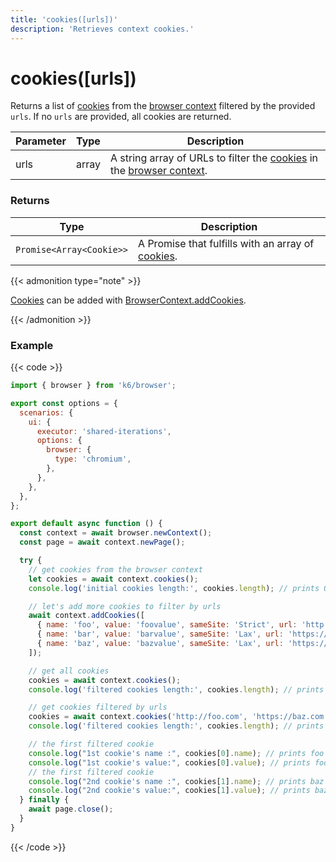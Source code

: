 ```yaml
---
title: 'cookies([urls])'
description: 'Retrieves context cookies.'
---
```


# cookies([urls])

Returns a list of [cookies](https://grafana.com/docs/k6/<K6_VERSION>/javascript-api/k6-browser/browsercontext/cookie) from the [browser context](https://grafana.com/docs/k6/<K6_VERSION>/javascript-api/k6-browser/browsercontext) filtered by the provided `urls`. If no `urls` are provided, all cookies are returned.

| Parameter | Type  | Description                                                                                                                                                                                                                                           |
| --------- | ----- | ----------------------------------------------------------------------------------------------------------------------------------------------------------------------------------------------------------------------------------------------------- |
| urls      | array | A string array of URLs to filter the [cookies](https://grafana.com/docs/k6/<K6_VERSION>/javascript-api/k6-browser/browsercontext/cookie) in the [browser context](https://grafana.com/docs/k6/<K6_VERSION>/javascript-api/k6-browser/browsercontext). |

### Returns

| Type                     | Description                                                                                                                                   |
| ------------------------ | --------------------------------------------------------------------------------------------------------------------------------------------- |
| `Promise<Array<Cookie>>` | A Promise that fulfills with an array of [cookies](https://grafana.com/docs/k6/<K6_VERSION>/javascript-api/k6-browser/browsercontext/cookie). |

{{< admonition type="note" >}}

[Cookies](https://grafana.com/docs/k6/<K6_VERSION>/javascript-api/k6-browser/browsercontext/cookie) can be added with [BrowserContext.addCookies](https://grafana.com/docs/k6/<K6_VERSION>/javascript-api/k6-browser/browsercontext/addcookies/).

{{< /admonition >}}

### Example

{{< code >}}

```javascript
import { browser } from 'k6/browser';

export const options = {
  scenarios: {
    ui: {
      executor: 'shared-iterations',
      options: {
        browser: {
          type: 'chromium',
        },
      },
    },
  },
};

export default async function () {
  const context = await browser.newContext();
  const page = await context.newPage();

  try {
    // get cookies from the browser context
    let cookies = await context.cookies();
    console.log('initial cookies length:', cookies.length); // prints 0

    // let's add more cookies to filter by urls
    await context.addCookies([
      { name: 'foo', value: 'foovalue', sameSite: 'Strict', url: 'http://foo.com' },
      { name: 'bar', value: 'barvalue', sameSite: 'Lax', url: 'https://bar.com' },
      { name: 'baz', value: 'bazvalue', sameSite: 'Lax', url: 'https://baz.com' },
    ]);

    // get all cookies
    cookies = await context.cookies();
    console.log('filtered cookies length:', cookies.length); // prints 3

    // get cookies filtered by urls
    cookies = await context.cookies('http://foo.com', 'https://baz.com');
    console.log('filtered cookies length:', cookies.length); // prints 2

    // the first filtered cookie
    console.log("1st cookie's name :", cookies[0].name); // prints foo
    console.log("1st cookie's value:", cookies[0].value); // prints foovalue
    // the first filtered cookie
    console.log("2nd cookie's name :", cookies[1].name); // prints baz
    console.log("2nd cookie's value:", cookies[1].value); // prints bazvalue
  } finally {
    await page.close();
  }
}
```

{{< /code >}}
